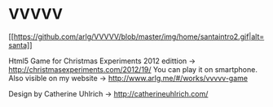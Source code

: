 VVVVV
=====

[[https://github.com/arlg/VVVVV/blob/master/img/home/santaintro2.gif|alt=santa]]

Html5 Game for Christmas Experiments 2012 edittion -> http://christmasexperiments.com/2012/19/
You can play it on smartphone.
Also visible on my website ->  http://www.arlg.me/#/works/vvvvv-game


Design by Catherine Uhlrich -> http://catherineuhlrich.com/